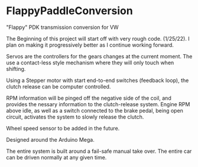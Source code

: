 # FlappyPaddleConversion
 "Flappy" PDK transmission conversion for VW


The Beginning of this project will start off with very rough code. (1/25/22).
I plan on making it progressively better as I continue working forward.

Servos are the controllers for the gears changes at the current moment. The use a contact-less style mechanism where they will only touch when shifting.  

Using a Stepper motor with start end-to-end switches (feedback loop), the clutch release can be computer controlled.

RPM information will be pinged off the negative side of the coil, and provides the nessary information to the clutch-release system. Engine RPM above idle, as well as a switch connected to the brake pedal, being open circuit, activates the system to slowly release the clutch.

Wheel speed sensor to be added in the future.

Designed around the Arduino Mega.

The entire system is built around a fail-safe manual take over. The entire car can be driven normally at any given time.
